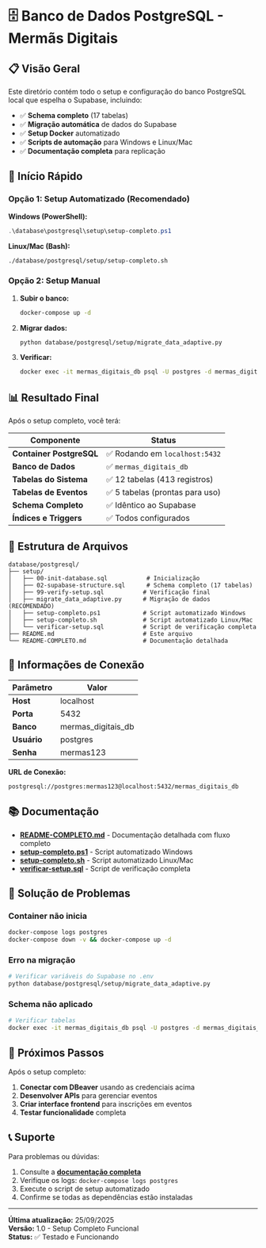 # 🗄️ Banco de Dados PostgreSQL - Mermãs Digitais

## 📋 Visão Geral

Este diretório contém todo o setup e configuração do banco PostgreSQL local que espelha o Supabase, incluindo:

- ✅ **Schema completo** (17 tabelas)
- ✅ **Migração automática** de dados do Supabase
- ✅ **Setup Docker** automatizado
- ✅ **Scripts de automação** para Windows e Linux/Mac
- ✅ **Documentação completa** para replicação

## 🚀 Início Rápido

### Opção 1: Setup Automatizado (Recomendado)

**Windows (PowerShell):**

```powershell
.\database\postgresql\setup\setup-completo.ps1
```

**Linux/Mac (Bash):**

```bash
./database/postgresql/setup/setup-completo.sh
```

### Opção 2: Setup Manual

1. **Subir o banco:**

   ```bash
   docker-compose up -d
   ```

2. **Migrar dados:**

   ```bash
   python database/postgresql/setup/migrate_data_adaptive.py
   ```

3. **Verificar:**
   ```bash
   docker exec -it mermas_digitais_db psql -U postgres -d mermas_digitais_db -c "\dt"
   ```

## 📊 Resultado Final

Após o setup completo, você terá:

| **Componente**           | **Status**                      |
| ------------------------ | ------------------------------- |
| **Container PostgreSQL** | ✅ Rodando em `localhost:5432`  |
| **Banco de Dados**       | ✅ `mermas_digitais_db`         |
| **Tabelas do Sistema**   | ✅ 12 tabelas (413 registros)   |
| **Tabelas de Eventos**   | ✅ 5 tabelas (prontas para uso) |
| **Schema Completo**      | ✅ Idêntico ao Supabase         |
| **Índices e Triggers**   | ✅ Todos configurados           |

## 📁 Estrutura de Arquivos

```
database/postgresql/
├── setup/
│   ├── 00-init-database.sql           # Inicialização
│   ├── 02-supabase-structure.sql      # Schema completo (17 tabelas)
│   ├── 99-verify-setup.sql           # Verificação final
│   ├── migrate_data_adaptive.py      # Migração de dados (RECOMENDADO)
│   ├── setup-completo.ps1            # Script automatizado Windows
│   ├── setup-completo.sh             # Script automatizado Linux/Mac
│   └── verificar-setup.sql           # Script de verificação completa
├── README.md                         # Este arquivo
└── README-COMPLETO.md                # Documentação detalhada
```

## 🔧 Informações de Conexão

| **Parâmetro** | **Valor**          |
| ------------- | ------------------ |
| **Host**      | localhost          |
| **Porta**     | 5432               |
| **Banco**     | mermas_digitais_db |
| **Usuário**   | postgres           |
| **Senha**     | mermas123          |

**URL de Conexão:**

```
postgresql://postgres:mermas123@localhost:5432/mermas_digitais_db
```

## 📚 Documentação

- **[README-COMPLETO.md](README-COMPLETO.md)** - Documentação detalhada com fluxo completo
- **[setup-completo.ps1](setup/setup-completo.ps1)** - Script automatizado Windows
- **[setup-completo.sh](setup/setup-completo.sh)** - Script automatizado Linux/Mac
- **[verificar-setup.sql](setup/verificar-setup.sql)** - Script de verificação completa

## 🚨 Solução de Problemas

### Container não inicia

```bash
docker-compose logs postgres
docker-compose down -v && docker-compose up -d
```

### Erro na migração

```bash
# Verificar variáveis do Supabase no .env
python database/postgresql/setup/migrate_data_adaptive.py
```

### Schema não aplicado

```bash
# Verificar tabelas
docker exec -it mermas_digitais_db psql -U postgres -d mermas_digitais_db -c "\dt"
```

## 🎯 Próximos Passos

Após o setup completo:

1. **Conectar com DBeaver** usando as credenciais acima
2. **Desenvolver APIs** para gerenciar eventos
3. **Criar interface frontend** para inscrições em eventos
4. **Testar funcionalidade** completa

## 📞 Suporte

Para problemas ou dúvidas:

1. Consulte a **[documentação completa](README-COMPLETO.md)**
2. Verifique os logs: `docker-compose logs postgres`
3. Execute o script de setup automatizado
4. Confirme se todas as dependências estão instaladas

---

**Última atualização:** 25/09/2025  
**Versão:** 1.0 - Setup Completo Funcional  
**Status:** ✅ Testado e Funcionando
